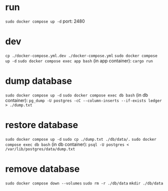 # run
`sudo docker compose up -d`
port: 2480

# dev
`cp ./docker-compose.yml.dev ./docker-compose.yml`
`sudo docker compose up -d`
`sudo docker compose exec app bash`
(in app container): `cargo run`

# dump database
`sudo docker compose up -d`
`sudo docker compose exec db bash`
(in db container): `pg_dump -U postgres -cC --column-inserts --if-exists ledger > ./dump.txt`

# restore database
`sudo docker compose up -d`
`sudo cp ./dump.txt ./db/data/.`
`sudo docker compose exec db bash`
(in db container): `psql -U postgres < /var/lib/postgres/data/dump.txt`

# remove database
`sudo docker compose down --volumes`
`sudo rm -r ./db/data`
`mkdir ./db/data`

